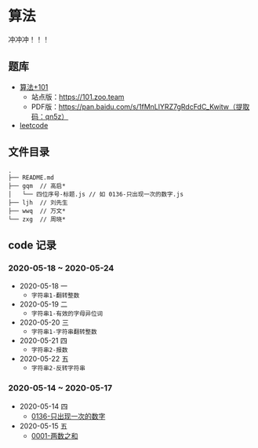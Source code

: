 # 算法

冲冲冲！！！

## 题库

* [算法+101](https://101.zoo.team/)
  * 站点版：https://101.zoo.team
  * PDF版：https://pan.baidu.com/s/1fMnLlYRZ7gRdcFdC_Kwitw（提取码：qn5z）
* [leetcode](https://leetcode-cn.com/problemset/all/)

## 文件目录

```pre
.
├── README.md
├── gqm  // 高启*
│   └── 四位序号-标题.js // 如 0136-只出现一次的数字.js
├── ljh  // 刘先生
├── wwq  // 万文*
└── zxg  // 周晓*
```

## code 记录

### 2020-05-18 ~  2020-05-24

* 2020-05-18 一
  * `字符串1-翻转整数`
* 2020-05-19 二
  * `字符串1-有效的字母异位词`
* 2020-05-20 三  
  * `字符串1-字符串翻转整数`
* 2020-05-21 四
  * `字符串2-报数`
* 2020-05-22 五
  * `字符串2-反转字符串`

### 2020-05-14 ~  2020-05-17

* 2020-05-14 四
  * [0136-只出现一次的数字](https://leetcode-cn.com/problems/single-number/)
* 2020-05-15 五
  * [0001-两数之和](https://leetcode-cn.com/problems/two-sum/)